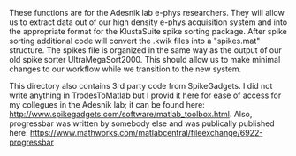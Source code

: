 These functions are for the Adesnik lab e-phys researchers. They will allow us to extract data out of our high density e-phys acquisition system and into the appropriate format for the KlustaSuite spike sorting package. After spike sorting additional code will convert the .kwik files into a "spikes.mat" structure. The spikes file is organized in the same way as the output of our old spike sorter UltraMegaSort2000. This should allow us to make minimal changes to our workflow while we transition to the new system.

This directory also contains 3rd party code from SpikeGadgets. I did not write anything in TrodesToMatlab but I provid it here for ease of access for my collegues in the Adesnik lab; it can be found here: http://www.spikegadgets.com/software/matlab_toolbox.html. Also, progressbar was written by somebody else and was publically published here: https://www.mathworks.com/matlabcentral/fileexchange/6922-progressbar
